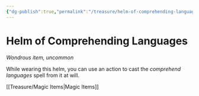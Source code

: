 ```yaml
---
{"dg-publish":true,"permalink":"/treasure/helm-of-comprehending-languages/","dgHomeLink":false,"dgPassFrontmatter":true}
---
```



# Helm of Comprehending Languages

*Wondrous item, uncommon*

While wearing this helm, you can use an action to cast the *comprehend languages* spell from it at will.


[[Treasure/Magic Items|Magic Items]]